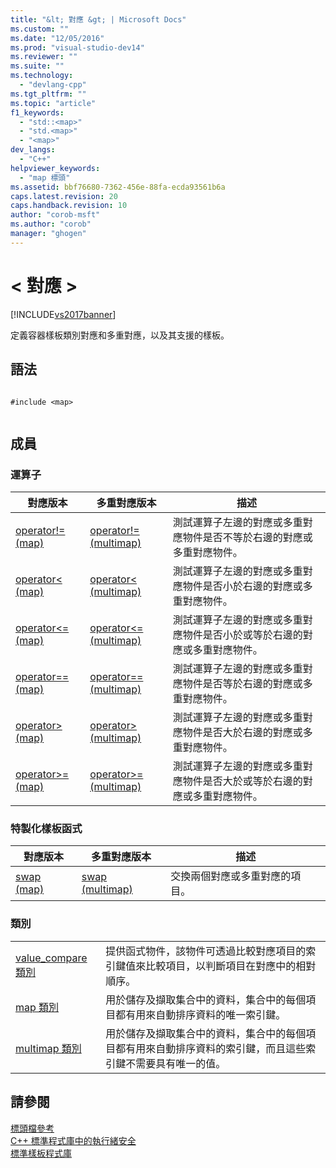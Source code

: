 ```yaml
---
title: "&lt; 對應 &gt; | Microsoft Docs"
ms.custom: ""
ms.date: "12/05/2016"
ms.prod: "visual-studio-dev14"
ms.reviewer: ""
ms.suite: ""
ms.technology: 
  - "devlang-cpp"
ms.tgt_pltfrm: ""
ms.topic: "article"
f1_keywords: 
  - "std::<map>"
  - "std.<map>"
  - "<map>"
dev_langs: 
  - "C++"
helpviewer_keywords: 
  - "map 標頭"
ms.assetid: bbf76680-7362-456e-88fa-ecda93561b6a
caps.latest.revision: 20
caps.handback.revision: 10
author: "corob-msft"
ms.author: "corob"
manager: "ghogen"
---
```

# &lt; 對應 &gt;
[!INCLUDE[vs2017banner](../assembler/inline/includes/vs2017banner.md)]

定義容器樣板類別對應和多重對應，以及其支援的樣板。  
  
## 語法  
  
```  
  
#include <map>  
  
```  
  
## 成員  
  
### 運算子  
  
|對應版本|多重對應版本|描述|  
|----------|------------|--------|  
|[operator\!\= \(map\)](../Topic/operator!=%20\(map\).md)|[operator\!\= \(multimap\)](../Topic/operator!=%20\(multimap\).md)|測試運算子左邊的對應或多重對應物件是否不等於右邊的對應或多重對應物件。|  
|[operator\< \(map\)](../Topic/operator==%20\(map\).md)|[operator\< \(multimap\)](../Topic/operator==%20\(multimap\).md)|測試運算子左邊的對應或多重對應物件是否小於右邊的對應或多重對應物件。|  
|[operator\<\= \(map\)](../Topic/operator%3C%20\(map\).md)|[operator\<\= \(multimap\)](../Topic/operator%3C%20\(multimap\).md)|測試運算子左邊的對應或多重對應物件是否小於或等於右邊的對應或多重對應物件。|  
|[operator\=\= \(map\)](../Topic/operator%3C=%20\(map\).md)|[operator\=\= \(multimap\)](../Topic/operator%3C=%20\(multimap\).md)|測試運算子左邊的對應或多重對應物件是否等於右邊的對應或多重對應物件。|  
|[operator\> \(map\)](../Topic/operator%3E%20\(map\).md)|[operator\> \(multimap\)](../Topic/operator%3E%20\(multimap\).md)|測試運算子左邊的對應或多重對應物件是否大於右邊的對應或多重對應物件。|  
|[operator\>\= \(map\)](../Topic/operator%3E=%20\(map\).md)|[operator\>\= \(multimap\)](../Topic/operator%3E=%20\(multimap\).md)|測試運算子左邊的對應或多重對應物件是否大於或等於右邊的對應或多重對應物件。|  
  
### 特製化樣板函式  
  
|對應版本|多重對應版本|描述|  
|----------|------------|--------|  
|[swap \(map\)](../Topic/swap%20\(map\).md)|[swap \(multimap\)](../Topic/swap%20\(multimap\).md)|交換兩個對應或多重對應的項目。|  
  
### 類別  
  
|||  
|-|-|  
|[value\_compare 類別](../standard-library/value-compare-class-map.md)|提供函式物件，該物件可透過比較對應項目的索引鍵值來比較項目，以判斷項目在對應中的相對順序。|  
|[map 類別](../standard-library/map-class.md)|用於儲存及擷取集合中的資料，集合中的每個項目都有用來自動排序資料的唯一索引鍵。|  
|[multimap 類別](../standard-library/multimap-class.md)|用於儲存及擷取集合中的資料，集合中的每個項目都有用來自動排序資料的索引鍵，而且這些索引鍵不需要具有唯一的值。|  
  
## 請參閱  
 [標頭檔參考](../standard-library/cpp-standard-library-header-files.md)   
 [C\+\+ 標準程式庫中的執行緒安全](../standard-library/thread-safety-in-the-cpp-standard-library.md)   
 [標準樣板程式庫](../misc/standard-template-library.md)